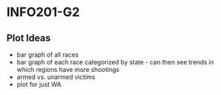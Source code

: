 # INFO201-G2

## Plot Ideas
* bar graph of all races
* bar graph of each race categorized by state - can then see trends in which regions have more shootings
* armed vs. unarmed victims
* plot for just WA